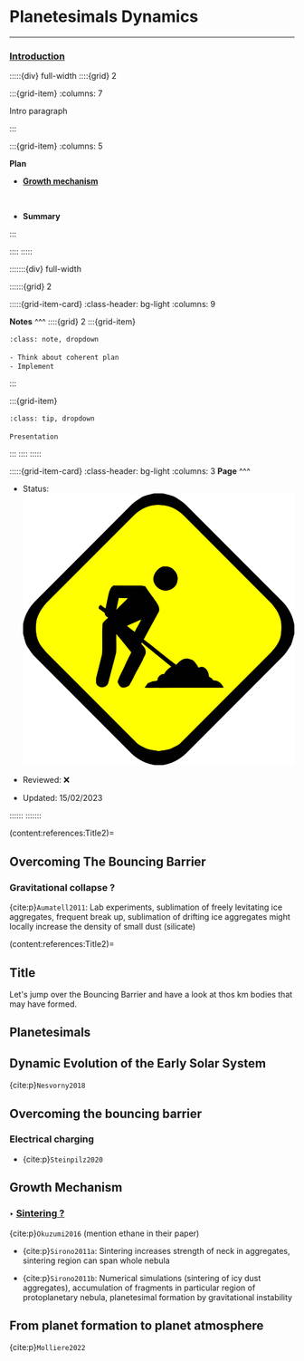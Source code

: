 # Planetesimals Dynamics

***

<h3> <strong> <u>  Introduction </u></strong> </h3>

:::::{div} full-width
::::{grid} 2

:::{grid-item}
:columns: 7

Intro paragraph

:::

:::{grid-item}
:columns: 5

**Plan**

- [**Growth mechanism**](content:references:Title1) 



<br>

- **Summary**

:::

::::
:::::


:::::::{div} full-width

::::::{grid} 2

:::::{grid-item-card}
:class-header: bg-light
:columns: 9

**Notes**
^^^
::::{grid} 2
:::{grid-item}

```{admonition} To Do
:class: note, dropdown

- Think about coherent plan
- Implement

```

:::

:::{grid-item}

```{admonition} Colaboration
:class: tip, dropdown

Presentation

```
:::
::::
:::::



:::::{grid-item-card}
:class-header: bg-light
:columns: 3
**Page**
^^^

- Status: ![flag alt >](../../Docs/Svg_icons/Under_construction.svg)
  
- Reviewed: &#x274C;
       
- Updated: 15/02/2023
   
::::::
:::::::

(content:references:Title2)=
## Overcoming The Bouncing Barrier

### Gravitational collapse ?

{cite:p}`Aumatell2011`: Lab experiments, sublimation of freely levitating ice aggregates, frequent break up, sublimation of drifting ice aggregates might locally increase the density of small dust (silicate)




(content:references:Title2)=
## Title

Let's jump over the Bouncing Barrier and have a look at thos km bodies that may have formed.


## Planetesimals


## Dynamic Evolution of the Early Solar System

{cite:p}`Nesvorny2018`


## Overcoming the bouncing barrier

### Electrical charging

- {cite:p}`Steinpilz2020`

## Growth Mechanism


### <strong> &#x2023; <u> Sintering ? </u></strong>

{cite:p}`Okuzumi2016` (mention ethane in their paper)

- {cite:p}`Sirono2011a`: Sintering increases strength of neck in aggregates, sintering region can span whole nebula

- {cite:p}`Sirono2011b`: Numerical simulations (sintering of icy dust aggregates), accumulation of fragments in particular region of protoplanetary nebula, planetesimal formation by gravitational instability


## From planet formation to planet atmosphere

{cite:p}`Molliere2022`

